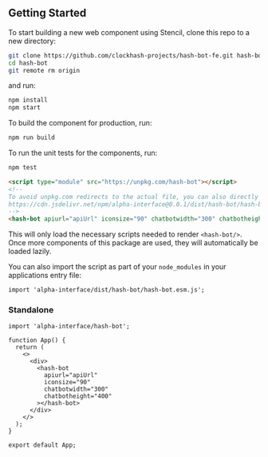 ## Getting Started

To start building a new web component using Stencil, clone this repo to a new directory:

```bash
git clone https://github.com/clockhash-projects/hash-bot-fe.git hash-bot
cd hash-bot
git remote rm origin
```

and run:

```bash
npm install
npm start
```

To build the component for production, run:

```bash
npm run build
```

To run the unit tests for the components, run:

```bash
npm test
```


```html
<script type="module" src="https://unpkg.com/hash-bot"></script>
<!--
To avoid unpkg.com redirects to the actual file, you can also directly import:
https://cdn.jsdelivr.net/npm/alpha-interface@0.0.1/dist/hash-bot/hash-bot.esm.js
-->
<hash-bot apiurl="apiUrl" iconsize="90" chatbotwidth="300" chatbotheight="400"></hash-bot>
```

This will only load the necessary scripts needed to render `<hash-bot/>`. Once more components of this package are used, they will automatically be loaded lazily.

You can also import the script as part of your `node_modules` in your applications entry file:

```tsx
import 'alpha-interface/dist/hash-bot/hash-bot.esm.js';
```

### Standalone

```tsx
import 'alpha-interface/hash-bot';

function App() {
  return (
    <>
      <div>
        <hash-bot
          apiurl="apiUrl" 
          iconsize="90" 
          chatbotwidth="300" 
          chatbotheight="400"
        ></hash-bot>
      </div>
    </>
  );
}

export default App;
```